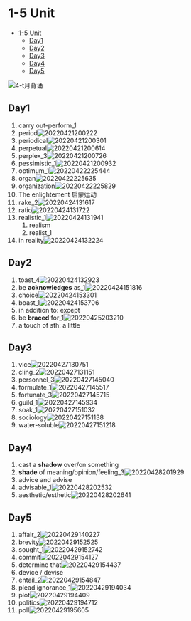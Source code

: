 # 1-5 Unit

- [1-5 Unit](#1-5-unit)
  - [Day1](#day1)
  - [Day2](#day2)
  - [Day3](#day3)
  - [Day4](#day4)
  - [Day5](#day5)

![4-t月背诵](https://raw.githubusercontent.com/Logible/Image/main/note_image/4-t月背诵.png)

## Day1

1. carry out-perform_1
2. period![20220421200222](https://raw.githubusercontent.com/Logible/Image/main/note_image/20220421200222.png)
3. periodical![20220421200301](https://raw.githubusercontent.com/Logible/Image/main/note_image/20220421200301.png)
4. perpetual![20220421200614](https://raw.githubusercontent.com/Logible/Image/main/note_image/20220421200614.png)
5. perplex_3![20220421200726](https://raw.githubusercontent.com/Logible/Image/main/note_image/20220421200726.png)
6. pessimistic_1![20220421200932](https://raw.githubusercontent.com/Logible/Image/main/note_image/20220421200932.png)
7. optimum_1![20220422225444](https://raw.githubusercontent.com/Logible/Image/main/note_image/20220422225444.png)
8. organ![20220422225635](https://raw.githubusercontent.com/Logible/Image/main/note_image/20220422225635.png)
9. organization![20220422225829](https://raw.githubusercontent.com/Logible/Image/main/note_image/20220422225829.png)
10. The enlightement 启蒙运动
11. rake_2![20220424131617](https://raw.githubusercontent.com/Logible/Image/main/note_image/20220424131617.png)
12. ratio![20220424131722](https://raw.githubusercontent.com/Logible/Image/main/note_image/20220424131722.png)
13. realistic_1![20220424131941](https://raw.githubusercontent.com/Logible/Image/main/note_image/20220424131941.png)
    1. realism
    2. realist_1
14. in reality![20220424132224](https://raw.githubusercontent.com/Logible/Image/main/note_image/20220424132224.png)

## Day2

1. toast_4![20220424132923](https://raw.githubusercontent.com/Logible/Image/main/note_image/20220424132923.png)
2. be **acknowledges** as_1![20220424151816](https://raw.githubusercontent.com/Logible/Image/main/note_image/20220424151816.png)
3. choice![20220424153301](https://raw.githubusercontent.com/Logible/Image/main/note_image/20220424153301.png)
4. boast_1![20220424153706](https://raw.githubusercontent.com/Logible/Image/main/note_image/20220424153706.png)
5. in addition to: except
6. be **braced** for_1![20220425203210](https://raw.githubusercontent.com/Logible/Image/main/note_image/20220425203210.png)
7. a touch of sth: a little

## Day3

1. vice![20220427130751](https://raw.githubusercontent.com/Logible/Image/main/note_image/20220427130751.png)
2. cling_2![20220427131151](https://raw.githubusercontent.com/Logible/Image/main/note_image/20220427131151.png)
3. personnel_3![20220427145040](https://raw.githubusercontent.com/Logible/Image/main/note_image/20220427145040.png)
4. formulate_1![20220427145517](https://raw.githubusercontent.com/Logible/Image/main/note_image/20220427145517.png)
5. fortunate_3![20220427145715](https://raw.githubusercontent.com/Logible/Image/main/note_image/20220427145715.png)
6. guild_1![20220427145934](https://raw.githubusercontent.com/Logible/Image/main/note_image/20220427145934.png)
7. soak_1![20220427151032](https://raw.githubusercontent.com/Logible/Image/main/note_image/20220427151032.png)
8. sociology![20220427151138](https://raw.githubusercontent.com/Logible/Image/main/note_image/20220427151138.png)
9. water-soluble![20220427151218](https://raw.githubusercontent.com/Logible/Image/main/note_image/20220427151218.png)

## Day4

1. cast a **shadow** over/on something
2. **shade** of meaning/opinion/feeling_3![20220428201929](https://raw.githubusercontent.com/Logible/Image/main/note_image/20220428201929.png)
3. advice and advise
4. advisable_1![20220428202532](https://raw.githubusercontent.com/Logible/Image/main/note_image/20220428202532.png)
5. aesthetic/esthetic![20220428202641](https://raw.githubusercontent.com/Logible/Image/main/note_image/20220428202641.png)

## Day5

1. affair_2![20220429140227](https://raw.githubusercontent.com/Logible/Image/main/note_image/20220429140227.png)
2. brevity![20220429152525](https://raw.githubusercontent.com/Logible/Image/main/note_image/20220429152525.png)
3. sought_1![20220429152742](https://raw.githubusercontent.com/Logible/Image/main/note_image/20220429152742.png)
4. commit![20220429154127](https://raw.githubusercontent.com/Logible/Image/main/note_image/20220429154127.png)
5. determine that![20220429154437](https://raw.githubusercontent.com/Logible/Image/main/note_image/20220429154437.png)
6. device / devise
7. entail_2![20220429154847](https://raw.githubusercontent.com/Logible/Image/main/note_image/20220429154847.png)
8. plead ignorance_1![20220429194034](https://raw.githubusercontent.com/Logible/Image/main/note_image/20220429194034.png)
9. plot![20220429194409](https://raw.githubusercontent.com/Logible/Image/main/note_image/20220429194409.png)
10. politics![20220429194712](https://raw.githubusercontent.com/Logible/Image/main/note_image/20220429194712.png)
11. poll![20220429195605](https://raw.githubusercontent.com/Logible/Image/main/note_image/20220429195605.png)
